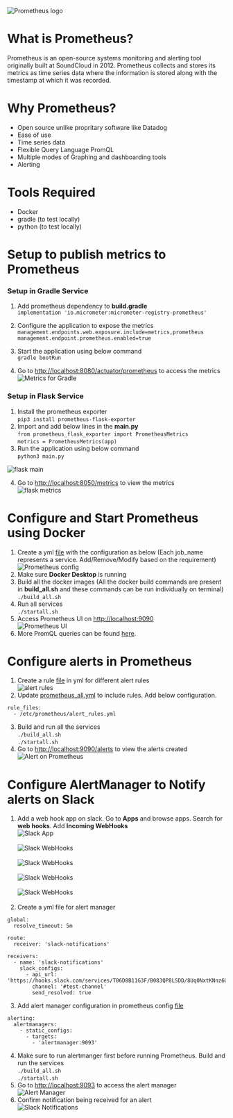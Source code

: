 ![Prometheus logo](../Images/Prometheus_software_logo.png)

# What is Prometheus?
Prometheus is an open-source systems monitoring and alerting tool originally built at SoundCloud in 2012. Prometheus collects and stores its metrics as time series data where the information is stored along with the timestamp at which it was recorded.

# Why Prometheus?
- Open source unlike propritary software like Datadog 
- Ease of use
- Time series data
- Flexible Query Language PromQL
- Multiple modes of Graphing and dashboarding tools
- Alerting

# Tools Required
- Docker
- gradle (to test locally)
- python (to test locally)

# Setup to publish metrics to Prometheus

### Setup in Gradle Service
1. Add prometheus dependency to **build.gradle** <br />
`implementation 'io.micrometer:micrometer-registry-prometheus'`
2. Configure the application to expose the metrics <br />
`management.endpoints.web.exposure.include=metrics,prometheus` <br />
`management.endpoint.prometheus.enabled=true`
3. Start the application using below command <br />
`gradle bootRun`

4. Go to [http://localhost:8080/actuator/prometheus](http://localhost:8080/actuator/prometheus) to access the metrics
![Metrics for Gradle](../Images/spring_boot_prom.png)

### Setup in Flask Service
1. Install the prometheus exporter <br />
`pip3 install prometheus-flask-exporter`
2. Import and add below lines in the **main.py** <br />
`from prometheus_flask_exporter import PrometheusMetrics` <br />
`metrics = PrometheusMetrics(app)`
3. Run the application using below command <br />
`python3 main.py`

![flask main](../Images/flask_main.png) <br />

4. Go to [http://localhost:8050/metrics](http://localhost:8050/metrics) to view the metrics <br />
![flask metrics](../Images/flask_metrics.png) <br />

# Configure and Start Prometheus using Docker
1. Create a yml [file](../prometheus_all.yml) with the configuration as below (Each job_name represents a service. Add/Remove/Modify based on the requirement) <br />
![Prometheus config](../Images/prometheus_config.png)
2. Make sure **Docker Desktop** is running <br />
2. Build all the docker images (All the docker build commands are present in **build_all.sh** and these commands can be run individually on terminal) <br />
`./build_all.sh`
3. Run all services <br />
`./startall.sh`
4. Access Prometheus UI on [http://localhost:9090](http://localhost:9090) <br />
![Prometheus UI](../Images/prom.png)
5. More PromQL queries can be found [here](PrometheusQueries.md).

# Configure alerts in Prometheus
1. Create a rule [file](../alert_rules.yml) in yml for different alert rules <br />
![alert rules](../Images/alert_rules.png)
2. Update [prometheus_all.yml](../prometheus_all.yml) to include rules. Add below configuration. <br />
```
rule_files:
  - /etc/prometheus/alert_rules.yml
```
3. Build and run all the services <br />
`./build_all.sh` <br />
`./startall.sh`
4. Go to [http://localhost:9090/alerts](http://localhost:9090/alerts) to view the alerts created <br />
![Alert on Prometheus](../Images/alert_prom.png)

# Configure AlertManager to Notify alerts on Slack
1. Add a web hook app on slack. Go to **Apps** and browse apps. Search for **web hooks**. Add **Incoming WebHooks** <br />
![Slack App](../Images/slack_1.png) <br /> <br />
![Slack WebHooks](../Images/slack_2.png) <br /> <br />
![Slack WebHooks](../Images/slack_3.png) <br /> <br />
![Slack WebHooks](../Images/slack_4.png) <br /> <br />
![Slack WebHooks](../Images/slack_5.png) <br /> <br />
2. Create a yml file for alert manager <br />
```
global:
  resolve_timeout: 5m

route:
  receiver: 'slack-notifications'

receivers:
  - name: 'slack-notifications'
    slack_configs:
      - api_url: 'https://hooks.slack.com/services/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'
        channel: '#test-channel'
        send_resolved: true
```
3. Add alert manager configuration in prometheus config [file](../prometheus_all.yml)
```
alerting:
  alertmanagers:
    - static_configs:
      - targets:
        - 'alertmanager:9093'
```
4. Make sure to run alertmanger first before running Prometheus. Build and run the services <br />
`./build_all.sh` <br />
`./startall.sh`
5. Go to [http://localhost:9093](http://localhost:9093) to access the alert manager <br />
![Alert Manager](../Images/alert_manager.png)
6. Confirm notification being received for an alert <br />
![Slack Notifications](../Images/slack_message.png)
